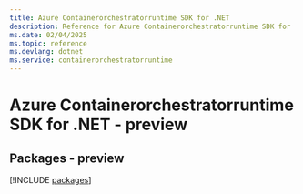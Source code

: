 ```yaml
---
title: Azure Containerorchestratorruntime SDK for .NET
description: Reference for Azure Containerorchestratorruntime SDK for .NET
ms.date: 02/04/2025
ms.topic: reference
ms.devlang: dotnet
ms.service: containerorchestratorruntime
---
```

# Azure Containerorchestratorruntime SDK for .NET - preview
## Packages - preview
[!INCLUDE [packages](containerorchestratorruntime-index.md)]